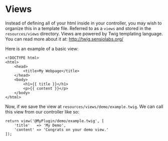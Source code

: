 # Views

Instead of defining all of your html inside in your controller, you may wish to organize this in a template file. Referred to as a `views` and stored in the `resources/views` directory. Views are powered by Twig templating language. You can read more about it at: http://twig.sensiolabs.org/

Here is an example of a basic view:

	<!DOCTYPE html>
	<html>
		<head>
			<title>My Webpage</title>
		</head>
		<body>
			<h1>{{ title }}</h1>
			<p>{{ content }}</p>
		</body>
	</html>

Now, if we save the view at `resources/views/demo/example.twig`. We can call this view from our controller like so:

	return view('@MyPlugin/demo/example.twig', [
		'title'   => 'My Demo',
		'content' => 'Congrats on your demo view.'
	]);
